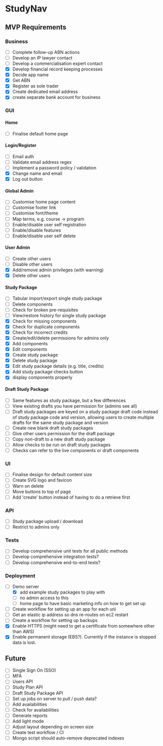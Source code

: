 # StudyNav

## MVP Requirements

### Business

- [ ] Complete follow-up ABN actions
- [ ] Develop an IP lawyer contact
- [ ] Develop a commercialisation expert contact
- [x] Develop financial record keeping processes
- [x] Decide app name
- [x] Get ABN
- [x] Register as sole trader
- [x] Create dedicated email address
- [x] create separate bank account for business

### GUI

#### Home

- [ ] Finalise default home page

#### Login/Register

- [ ] Email auth
- [ ] Validate email address regex
- [ ] Implement a password policy / validation
- [x] Change name and email
- [x] Log out button

#### Global Admin

- [ ] Customise home page content
- [ ] Customise footer link
- [ ] Customise font/theme
- [ ] Map terms, e.g. course -> program
- [ ] Enable/disable user self registration
- [ ] Enable/disable features
- [ ] Enable/disable user self delete

#### User Admin

- [ ] Create other users
- [ ] Disable other users
- [x] Add/remove admin privileges (with warning)
- [x] Delete other users

#### Study Package

- [ ] Tabular import/export single study package
- [ ] Delete components
- [ ] Check for broken pre-requisites
- [ ] View/restore history for single study package
- [x] Check for missing components
- [x] Check for duplicate components
- [x] Check for incorrect credits
- [x] Create/edit/delete permissions for admins only
- [x] Add components
- [x] Edit components
- [x] Create study package
- [x] Delete study package
- [x] Edit study package details (e.g. title, credits)
- [x] Add study package checks button
- [x] display components properly

#### Draft Study Package

- [ ] Same features as study package, but a few differences
- [ ] View existing drafts you have permission for (admins see all)
- [ ] Draft study packages are keyed on a study package draft code instead of study package code and version, allowing users to create multiple drafts for the same study package and version
- [ ] Create new blank draft study packages
- [ ] Give other users permission for the draft package
- [ ] Copy non-draft to a new draft study package
- [ ] Allow checks to be run on draft study packages
- [ ] Checks can refer to the live components or draft components

### UI

- [ ] Finalise design for default content size
- [ ] Create SVG logo and favicon
- [ ] Warn on delete
- [ ] Move buttons to top of page
- [ ] Add 'create' button instead of having to do a retrieve first

### API

- [ ] Study package upload / download
- [ ] Restrict to admins only

### Tests

- [ ] Develop comprehensive unit tests for all public methods
- [ ] Develop comprehensive integration tests?
- [ ] Develop comprehensive end-to-end tests?

### Deployment

- [ ] Demo server
	- [x] add example study packages to play with
	- [ ] no admin access to this
	- [ ] home page to have basic marketing info on how to get set up
- [ ] Create workflow for setting up an app for each uni
- [ ] Get an elastic ip address so dns re-routes on ec2 restart
- [ ] Create a workflow for setting up backups
- [x] Enable HTTPS (might need to get a certificate from somewhere other than AWS)
- [x] Enable permanent storage (EBS?). Currently if the instance is stopped data is lost.

## Future

- [ ] Single Sign On (SSO)
- [ ] MFA
- [ ] Users API
- [ ] Study Plan API
- [ ] Draft Study Package API
- [ ] Set up jobs on server to pull / push data?
- [ ] Add availabilities
- [ ] Check for availabilities
- [ ] Generate reports
- [ ] Add light mode
- [ ] Adjust layout depending on screen size
- [ ] Create test workflow / CI
- [ ] Mongo script should auto-remove deprecated indexes
